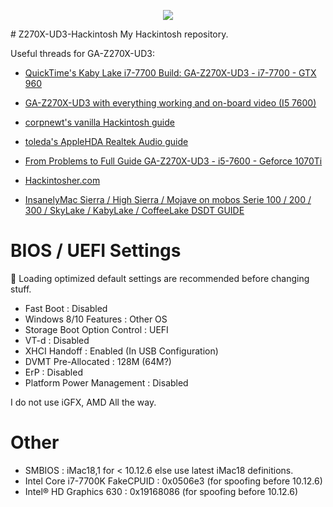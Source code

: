<p align="center">
    <img src = "https://www.tonymacx86.com/images/tonymacx86-logo.png">
</p>
# Z270X-UD3-Hackintosh 
My Hackintosh repository.

Useful threads for GA-Z270X-UD3:
* [QuickTime's Kaby Lake i7-7700 Build:
GA-Z270X-UD3 - i7-7700 - GTX 960​](https://www.tonymacx86.com/threads/success-ga-z270x-ud3-i7-7700-gtx-960-16gb-samsung-evo-1tb.235935/)

* [GA-Z270X-UD3 with everything working and on-board video (I5 7600)](https://www.tonymacx86.com/threads/successful-installation-of-sierra-i5-7600-gigabyte-z270x-ud3.215025/)

* [corpnewt's vanilla Hackintosh guide](https://github.com/corpnewt/Hackintosh-Guide)

* [toleda's AppleHDA Realtek Audio guide](https://www.tonymacx86.com/threads/no-audio-devices-applehda-realtek-audio.234729/)

* [From Problems to Full Guide GA-Z270X-UD3 - i5-7600 - Geforce 1070Ti](https://www.tonymacx86.com/threads/from-problems-to-full-guide-ga-z270x-ud3-i5-7600-geforce-1070ti.251539/)

* [Hackintosher.com](https://hackintosher.com)

* [InsanelyMac Sierra / High Sierra / Mojave on mobos Serie 100 / 200 / 300 / SkyLake / KabyLake / CoffeeLake DSDT GUIDE](https://www.insanelymac.com/forum/topic/321872-guide-sierra-high-sierra-mojave-on-mobos-serie-100-200-300-skylake-kabylake-coffeelake-dsdt/)

# BIOS / UEFI Settings

📌 Loading optimized default settings are recommended before changing stuff.
 
* Fast Boot : Disabled
* Windows 8/10 Features : Other OS
* Storage Boot Option Control : UEFI
* VT-d : Disabled
* XHCI Handoff : Enabled (In USB Configuration)
* DVMT Pre-Allocated : 128M (64M?)
* ErP : Disabled
* Platform Power Management : Disabled

I do not use iGFX, AMD All the way.

# Other
* SMBIOS : iMac18,1 for < 10.12.6 else use latest iMac18 definitions.
* Intel Core i7-7700K FakeCPUID : 0x0506e3 (for spoofing before 10.12.6)
* Intel® HD Graphics 630 : 0x19168086 (for spoofing before 10.12.6)

